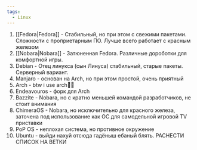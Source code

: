 ```yaml
---
tags:
  - Linux
---
```

1. [[Fedora|Fedora]] - Стабильный, но при этом с свежими пакетами. Сложности с проприетарным ПО. Лучше всего работает с красным железом
2. [[Nobara|Nobara]] - Затюненная Fedora. Различные дороботки для комфортной игры.
3. Debian - Отец линукса (сын Линуса) стабильный, старые пакеты. Серверный вариант.
4. Manjaro - основан на Arch, но при этом простой, очень приятный
5. Arch - btw i use arch🏳️‍⚧️
6. Endeavouros - форк для Arch
7. Bazzite - Nobara, но с кратно меньшей командой разработчиков, не стоит внимания
8. ChimeraOS - Nobara, но исключительно для красного железа, заточена под использование как ОС для самодельной игровой TV приставки
9. PoP OS - неплохая система, но противное окружение
10. Ubuntu - выйди нахуй отсюда гадёныш ебаный блять.
РАСНЕСТИ СПИСОК НА ВЕТКИ